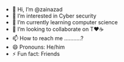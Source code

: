 - 👋 Hi, I’m @zainazad
- 👀 I’m interested in Cyber security
- 🌱 I’m currently learning computer science
- 💞️ I’m looking to collaborate on T❤️☕
- 📫 How to reach me ...........?
- 😄 Pronouns: He/him
- ⚡ Fun fact: Friends

<!---
zainazad/zainazad is a ✨ special ✨ repository because its `README.md` (this file) appears on your GitHub profile.
You can click the Preview link to take a look at your changes.
--->
